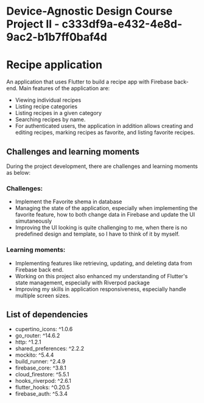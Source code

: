 # Device-Agnostic Design Course Project II - c333df9a-e432-4e8d-9ac2-b1b7ff0baf4d

# Recipe application

An application that uses Flutter to build a recipe app with Firebase back-end. Main features of the application are:
- Viewing individual recipes
- Listing recipe categories
- Listing recipes in a given category
- Searching recipes by name. 
- For authenticated users, the application in addition allows creating and editing recipes, marking recipes as favorite, and listing favorite recipes.

## Challenges and learning moments

During the project development, there are challenges and learning moments as below:
</br> <h3> Challenges: </h3>
- Implement the Favorite shema in database
- Managing the state of the application, especially when implementing the favorite feature, how to both change data in Firebase and update the UI simutaneously
- Improving the UI looking is quite challenging to me, when there is no predefined design and template, so I have to think of it by myself.

<h3> Learning moments: </h3>

- Implementing features like retrieving, updating, and deleting data from Firebase back end.
- Working on this project also enhanced my understanding of Flutter's state management, especially with Riverpod package
- Improving my skills in application responsiveness, especially handle multiple screen sizes.

## List of dependencies

- cupertino_icons: ^1.0.6
- go_router: ^14.6.2
- http: ^1.2.1
- shared_preferences: ^2.2.2
- mockito: ^5.4.4
- build_runner: ^2.4.9
- firebase_core: ^3.8.1
- cloud_firestore: ^5.5.1
- hooks_riverpod: ^2.6.1
- flutter_hooks: ^0.20.5
- firebase_auth: ^5.3.4